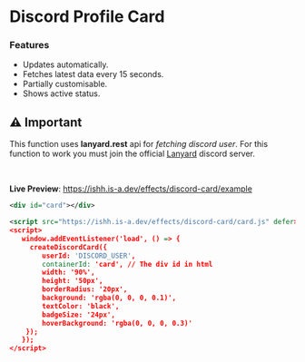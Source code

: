 # Discord Profile Card
### Features 
- Updates automatically.
- Fetches latest data every 15 seconds.
- Partially customisable.
- Shows active status.

## ⚠️ Important 
This function uses **lanyard.rest** api for *fetching discord user*. For this function to work you must join the official [Lanyard](https://discord.gg/lanyard) discord server. 

<br>

**Live Preview**: https://ishh.is-a.dev/effects/discord-card/example

```xml
<div id="card"></div> 

<script src="https://ishh.is-a.dev/effects/discord-card/card.js" defer></script>
<script>
   window.addEventListener('load', () => {
     createDiscordCard({
        userId: 'DISCORD_USER', 
        containerId: 'card', // The div id in html
        width: '90%',
        height: '50px',
        borderRadius: '20px',
        background: 'rgba(0, 0, 0, 0.1)',
        textColor: 'black',
        badgeSize: '24px',
        hoverBackground: 'rgba(0, 0, 0, 0.3)'
    });
   });
</script>
```
